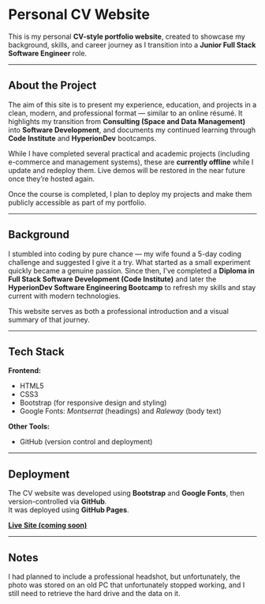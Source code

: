 # Personal CV Website

This is my personal **CV-style portfolio website**, created to showcase my background, skills, and career journey as I transition into a **Junior Full Stack Software Engineer** role.

---

## About the Project

The aim of this site is to present my experience, education, and projects in a clean, modern, and professional format — similar to an online résumé. It highlights my transition from **Consulting (Space and Data Management)** into **Software Development**, and documents my continued learning through **Code Institute** and **HyperionDev** bootcamps.

While I have completed several practical and academic projects (including e-commerce and management systems), these are **currently offline** while I update and redeploy them. Live demos will be restored in the near future once they’re hosted again.

Once the course is completed, I plan to deploy my projects and make them publicly accessible as part of my portfolio.

---

## Background

I stumbled into coding by pure chance — my wife found a 5-day coding challenge and suggested I give it a try. What started as a small experiment quickly became a genuine passion. Since then, I’ve completed a **Diploma in Full Stack Software Development (Code Institute)** and later the **HyperionDev Software Engineering Bootcamp** to refresh my skills and stay current with modern technologies.

This website serves as both a professional introduction and a visual summary of that journey.

---

## Tech Stack

**Frontend:**

- HTML5
- CSS3
- Bootstrap (for responsive design and styling)
- Google Fonts: _Montserrat_ (headings) and _Raleway_ (body text)

**Other Tools:**

- GitHub (version control and deployment)

---

## Deployment

The CV website was developed using **Bootstrap** and **Google Fonts**, then version-controlled via **GitHub**.  
It was deployed using **GitHub Pages**.

[**Live Site (coming soon)**](#)

---

## Notes

I had planned to include a professional headshot, but unfortunately, the photo was stored on an old PC that unfortunately stopped working, and I still need to retrieve the hard drive and the data on it.
